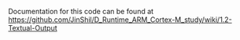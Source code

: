 Documentation for this code can be found at https://github.com/JinShil/D_Runtime_ARM_Cortex-M_study/wiki/1.2-Textual-Output